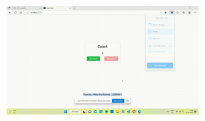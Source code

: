 ![Alt text](https://github.com/Niharikasharma707/Counter-app/blob/master/scrnli_31_1_2023_11-29-32%20am.gif)
